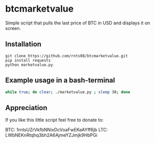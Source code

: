 btcmarketvalue
==============

Simple script that pulls the last price of BTC in USD and displays it on screen. 

## Installation

```
git clone https://github.com/rnts08/btcmarketvalue.git
pip install requests
python marketvalue.py
```

## Example usage in a bash-terminal

```bash
while true; do clear; ./marketvalue.py ; sleep 30; done
```

## Appreciation

If you like this little script feel free to donate to:

BTC: 1rntsUZrVkfbNNixDcVoaFwEKeAYff6jb
LTC: LWbNEKnRtqhq3bh2A6AjmeYZJmjk9HbPGi
